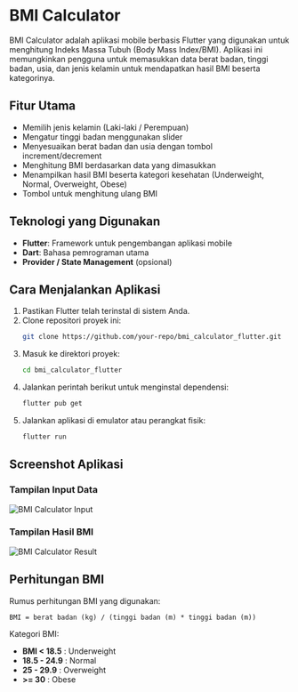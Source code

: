 # BMI Calculator

BMI Calculator adalah aplikasi mobile berbasis Flutter yang digunakan untuk menghitung Indeks Massa Tubuh (Body Mass Index/BMI). Aplikasi ini memungkinkan pengguna untuk memasukkan data berat badan, tinggi badan, usia, dan jenis kelamin untuk mendapatkan hasil BMI beserta kategorinya.

## Fitur Utama
- Memilih jenis kelamin (Laki-laki / Perempuan)
- Mengatur tinggi badan menggunakan slider
- Menyesuaikan berat badan dan usia dengan tombol increment/decrement
- Menghitung BMI berdasarkan data yang dimasukkan
- Menampilkan hasil BMI beserta kategori kesehatan (Underweight, Normal, Overweight, Obese)
- Tombol untuk menghitung ulang BMI

## Teknologi yang Digunakan
- **Flutter**: Framework untuk pengembangan aplikasi mobile
- **Dart**: Bahasa pemrograman utama
- **Provider / State Management** (opsional)

## Cara Menjalankan Aplikasi
1. Pastikan Flutter telah terinstal di sistem Anda.
2. Clone repositori proyek ini:
   ```sh
   git clone https://github.com/your-repo/bmi_calculator_flutter.git
   ```
3. Masuk ke direktori proyek:
   ```sh
   cd bmi_calculator_flutter
   ```
4. Jalankan perintah berikut untuk menginstal dependensi:
   ```sh
   flutter pub get
   ```
5. Jalankan aplikasi di emulator atau perangkat fisik:
   ```sh
   flutter run
   ```

## Screenshot Aplikasi
### Tampilan Input Data
![BMI Calculator Input](path/to/input_screenshot.jpg)

### Tampilan Hasil BMI
![BMI Calculator Result](path/to/result_screenshot.jpg)

## Perhitungan BMI
Rumus perhitungan BMI yang digunakan:
```
BMI = berat badan (kg) / (tinggi badan (m) * tinggi badan (m))
```
Kategori BMI:
- **BMI < 18.5** : Underweight
- **18.5 - 24.9** : Normal
- **25 - 29.9** : Overweight
- **>= 30** : Obese
